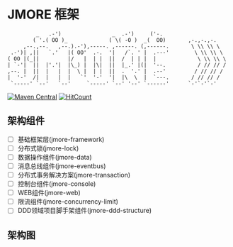 # JMORE 框架

```text
         _   .-')                _  .-')     ('-.
        ( '.( OO )_             ( \( -O )  _(  OO)       ,-.,-.,-.
     ,--.,--.   ,--.).-'),-----. ,------. (,------.       \ \\ \\ \
 .-')| ,||   `.'   |( OO'  .-.  '|   /`. ' |  .---'        \ \\ \\ \
( OO |(_||         |/   |  | |  ||  /  | | |  |             \ \\ \\ \
| `-'|  ||  |'.'|  |\_) |  |\|  ||  |_.' |(|  '--.          / // // /
,--. |  ||  |   |  |  \ |  | |  ||  .  '.' |  .--'         / // // /
|  '-'  /|  |   |  |   `'  '-'  '|  |\  \  |  `---.       / // // /
 `-----' `--'   `--'     `-----' `--' '--' `------'      `-'`-'`-'
```

[![Maven Central](https://maven-badges.herokuapp.com/maven-central/com.whatakitty.jmore/jmore-builder/badge.svg)](https://maven-badges.herokuapp.com/maven-central/com.whatakitty.jmore/jmore-builder)
[![HitCount](http://hits.dwyl.io/WhatAKitty/jmore-builder.svg)](http://hits.dwyl.io/WhatAKitty/jmore-builder)

## 架构组件

- [ ] 基础框架层(jmore-framework)
- [ ] 分布式锁(jmore-lock)
- [ ] 数据操作组件(jmore-data)
- [ ] 消息总线组件(jmore-eventbus)
- [ ] 分布式事务解决方案(jmore-transaction)
- [ ] 控制台组件(jmore-console)
- [ ] WEB组件(jmore-web)
- [ ] 限流组件(jmore-concurrency-limit)
- [ ] DDD领域项目脚手架组件(jmore-ddd-structure)

## 架构图






